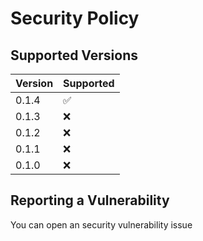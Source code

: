 # Security Policy

## Supported Versions

| Version | Supported          |
| ------- | ------------------ |
| 0.1.4   | :white_check_mark: |
| 0.1.3   | :x:                |
| 0.1.2   | :x:                |
| 0.1.1   | :x:                |
| 0.1.0   | :x:                |

## Reporting a Vulnerability

You can open an security vulnerability issue
